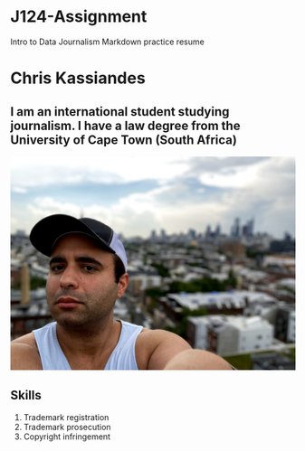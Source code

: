 # J124-Assignment
Intro to Data Journalism Markdown practice resume
 
 # Chris Kassiandes
 ## I am an international student studying journalism. I have a law degree from the University of Cape Town (South Africa)

!['Selfportrait','selfportrait'](/Selfportrait.jpg)

## Skills
1. Trademark registration
2. Trademark prosecution
3. Copyright infringement 

